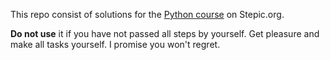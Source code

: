 This repo consist of solutions for the [Python course](https://stepic.org/course/Python-%D0%BE%D1%81%D0%BD%D0%BE%D0%B2%D1%8B-%D0%B8-%D0%BF%D1%80%D0%B8%D0%BC%D0%B5%D0%BD%D0%B5%D0%BD%D0%B8%D0%B5-512/syllabus) on Stepic.org.

**Do not use** it if you have not passed all steps by yourself.
Get pleasure and make all tasks yourself. I promise you won't regret.
